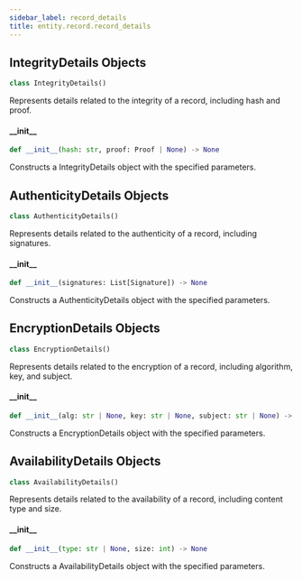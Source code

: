 ```yaml
---
sidebar_label: record_details
title: entity.record.record_details
---
```


## IntegrityDetails Objects

```python
class IntegrityDetails()
```

Represents details related to the integrity of a record, including hash and proof.

#### \_\_init\_\_

```python
def __init__(hash: str, proof: Proof | None) -> None
```

Constructs a IntegrityDetails object with the specified parameters.


## AuthenticityDetails Objects

```python
class AuthenticityDetails()
```

Represents details related to the authenticity of a record, including signatures.

#### \_\_init\_\_

```python
def __init__(signatures: List[Signature]) -> None
```

Constructs a AuthenticityDetails object with the specified parameters.


## EncryptionDetails Objects

```python
class EncryptionDetails()
```

Represents details related to the encryption of a record, including algorithm, key, and subject.

#### \_\_init\_\_

```python
def __init__(alg: str | None, key: str | None, subject: str | None) -> None
```

Constructs a EncryptionDetails object with the specified parameters.


## AvailabilityDetails Objects

```python
class AvailabilityDetails()
```

Represents details related to the availability of a record, including content type and size.

#### \_\_init\_\_

```python
def __init__(type: str | None, size: int) -> None
```

Constructs a AvailabilityDetails object with the specified parameters.


